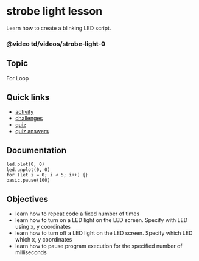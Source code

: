 # strobe light lesson

Learn how to create a blinking LED script.

### @video td/videos/strobe-light-0

## Topic

For Loop

## Quick links

* [activity](/microbit/lessons/strobe-light/activity)
* [challenges](/microbit/lessons/strobe-light/challenges)
* [quiz](/microbit/lessons/strobe-light/quiz)
* [quiz answers](/microbit/lessons/strobe-light/quiz-answers)

## Documentation

```cards
led.plot(0, 0)
led.unplot(0, 0)
for (let i = 0; i < 5; i++) {}
basic.pause(100)
```

## Objectives

* learn how to repeat code a fixed number of times
* learn how to turn on a LED light on the LED screen. Specify with LED using x, y coordinates
* learn how to turn off a LED light on the LED screen. Specify which LED which x, y coordinates
* learn how to pause program execution for the specified number of milliseconds
